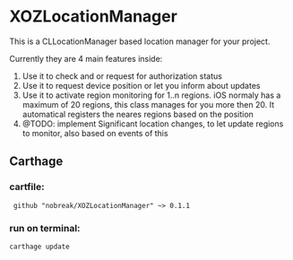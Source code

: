 

# XOZLocationManager 

This is a CLLocationManager based location manager for your project.

Currently they are 4 main features inside:


 1. Use it to check and or request for authorization status
 2. Use it to request device position or let you inform about updates
 3. Use it to activate region monitoring for 1..n regions. iOS normaly has a maximum of 20 regions, this class manages for you more then 20. It automatical registers the neares regions based on the position
 4. @TODO: implement Significant location changes, to let update regions to monitor, also based on events of this

## Carthage

### cartfile:

` github "nobreak/XOZLocationManager" ~> 0.1.1`

### run on terminal:
`carthage update`

 
 
